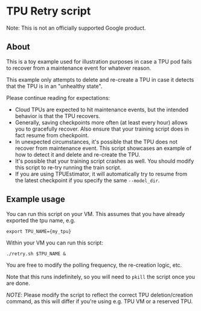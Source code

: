 # TPU Retry script

Note: This is not an officially supported Google product.

## About
This is a toy example used for illustration purposes in case a TPU pod fails to recover from a maintenance event for whatever reason.


This example only attempts to delete and re-create a TPU in case it detects that the TPU is in an "unhealthy state".


Please continue reading for expectations:
- Cloud TPUs are expected to hit maintenance events, but the intended behavior is that the TPU recovers.
- Generally, saving checkpoints more often (at least every hour) allows you to gracefully recover. Also ensure that your training script does in fact resume from checkpoint.
- In unexpected circumstances, it's possible that the TPU does not recover from maintenance event. This script showcases an example of how to detect it and delete and re-create the TPU.
- It's possible that your training script crashes as well. You should modify this script to re-try running the train script.
- If you are using TPUEstimator, it will automatically try to resume from the latest checkpoint if you specify the same `--model_dir`.


## Example usage
You can run this script on your VM. This assumes that you have already exported the tpu name, e.g.
```
export TPU_NAME={my_tpu}
```

Within your VM you can run this script:
```
./retry.sh $TPU_NAME &
```

You are free to modify the polling frequency, the re-creation logic, etc.

Note that this runs indefinitely, so you will need to `pkill` the script once you are done.

*NOTE*: Please modify the script to reflect the correct TPU deletion/creation command, as this will differ if you're using e.g. TPU VM or a reserved TPU.
